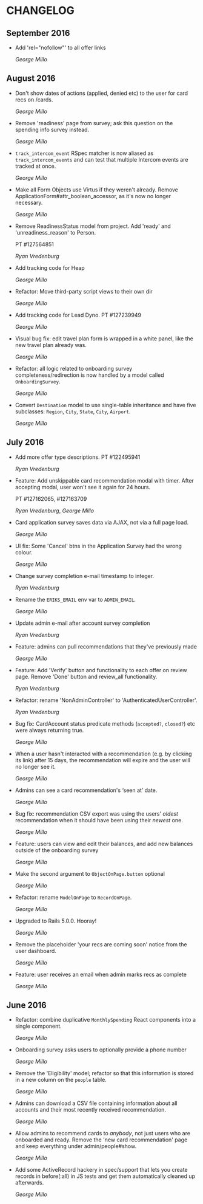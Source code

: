 # CHANGELOG

## September 2016

*   Add 'rel="nofollow"' to all offer links

    *George Millo*

## August 2016

*   Don't show dates of actions (applied, denied etc) to the user for card recs
    on /cards.

    *George Millo*

*   Remove 'readiness' page from survey; ask this question on the spending info
    survey instead.

    *George Millo*

*   `track_intercom_event` RSpec matcher is now aliased as
    `track_intercom_events` and can test that multiple Intercom events are
    tracked at once.

    *George Millo*

*   Make all Form Objects use Virtus if they weren't already. Remove
    ApplicationForm#attr_boolean_accessor, as it's now no longer necessary.

    *George Millo*

*   Remove ReadinessStatus model from project.
    Add 'ready' and 'unreadiness_reason' to Person.

    PT #127564851

    *Ryan Vredenburg*

*   Add tracking code for Heap

    *George Millo*

*   Refactor: Move third-party script views to their own dir

    *George Millo*

*   Add tracking code for Lead Dyno. PT #127239949

    *George Millo*

*   Visual bug fix: edit travel plan form is wrapped in a white panel,
    like the new travel plan already was.

    *George Millo*

*   Refactor: all logic related to onboarding survey completeness/redirection
    is now handled by a model called `OnboardingSurvey`.

    *George Millo*

*   Convert `Destination` model to use single-table inheritance and have
    five subclasses: `Region`, `City`, `State`, `City`, `Airport`.

    *George Millo*

## July 2016

*   Add more offer type descriptions. PT #122495941

    *Ryan Vredenburg*

*   Feature: Add unskippable card recommendation modal with timer.
    After accepting modal, user won't see it again for 24 hours.

    PT #127162065, #127163709

    *Ryan Vredenburg*, *George Millo*

*   Card application survey saves data via AJAX, not via a full page load.

    *George Millo*

*   UI fix: Some 'Cancel' btns in the Application Survey had the wrong colour.

    *George Millo*

*   Change survey completion e-mail timestamp to integer.

    *Ryan Vredenburg*

*   Rename the `ERIKS_EMAIL` env var to `ADMIN_EMAIL`.

    *George Millo*

*   Update admin e-mail after account survey completion

    *Ryan Vredenburg*

*   Feature: admins can pull recommendations that they've previously made

    *George Millo*

*   Feature: Add 'Verify' button and functionality to each offer on review page.
    Remove 'Done' button and review_all functionality.

    *Ryan Vredenburg*

*   Refactor: rename 'NonAdminController' to 'AuthenticatedUserController'.

    *Ryan Vredenburg*

*   Bug fix: CardAccount status predicate methods (`accepted?`, `closed?`) etc
    were always returning true.

    *George Millo*

*   When a user hasn't interacted with a recommendation (e.g. by clicking its
    link) after 15 days, the recommendation will expire and the user will no
    longer see it.

    *George Millo*

*   Admins can see a card recommendation's ‘seen at’ date.

    *George Millo*

*   Bug fix: recommendation CSV export was using the users' *oldest*
    recommendation when it should have been using their *newest* one.

    *George Millo*

*   Feature: users can view and edit their balances, and add new balances
    outside of the onboarding survey

    *George Millo*

*   Make the second argument to `ObjectOnPage.button` optional

    *George Millo*

*   Refactor: rename `ModelOnPage` to `RecordOnPage`.

    *George Millo*

*   Upgraded to Rails 5.0.0. Hooray!

    *George Millo*

*   Remove the placeholder 'your recs are coming soon' notice from the user
    dashboard.

    *George Millo*

*   Feature: user receives an email when admin marks recs as complete

    *George Millo*

## June 2016

*   Refactor: combine duplicative `MonthlySpending` React components into a
    single component.

    *George Millo*

*   Onboarding survey asks users to optionally provide a phone number

    *George Millo*

*   Remove the 'Eligibility' model; refactor so that this information is stored
    in a new column on the `people` table.

    *George Millo*

*   Admins can download a CSV file containing information about all accounts
    and their most recently received recommendation.

    *George Millo*

*   Allow admins to recommend cards to *anybody*, not just users who are
    onboarded and ready. Remove the 'new card recommendation' page and
    keep everything under admin/people#show.

    *George Millo*

*   Add some ActiveRecord hackery in spec/support that lets you create
    records in before(:all) in JS tests and get them automatically cleaned up
    afterwards.

    *George Millo*
